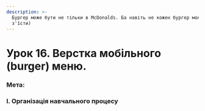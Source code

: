 ```yaml
---
description: >-
  Бургер може бути не тільки в McDonalds. Ба навіть не кожен бургер можна
  з'їсти)
---
```


# Урок 16. Верстка мобільного \(burger\) меню.

### Мета:

### І. Організація навчального процесу

